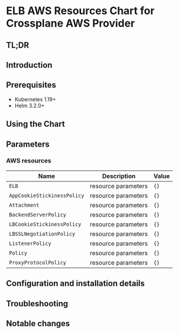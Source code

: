 <!--- app-name: Apache -->

# ELB AWS Resources Chart for Crossplane AWS Provider

## TL;DR

## Introduction

## Prerequisites

- Kubernetes 1.19+
- Helm 3.2.0+

## Using the Chart

## Parameters

### AWS resources

| Name               | Description         | Value |
| ------------------ | ------------------- | ----- |
| `ELB`                       | resource parameters | `{}`  |
| `AppCookieStickinessPolicy` | resource parameters | `{}`  |
| `Attachment`                | resource parameters | `{}`  |
| `BackendServerPolicy`       | resource parameters | `{}`  |
| `LBCookieStickinessPolicy`  | resource parameters | `{}`  |
| `LBSSLNegotiationPolicy`    | resource parameters | `{}`  |
| `ListenerPolicy`            | resource parameters | `{}`  |
| `Policy`                    | resource parameters | `{}`  |
| `ProxyProtocolPolicy`       | resource parameters | `{}`  |


## Configuration and installation details


## Troubleshooting


## Notable changes
